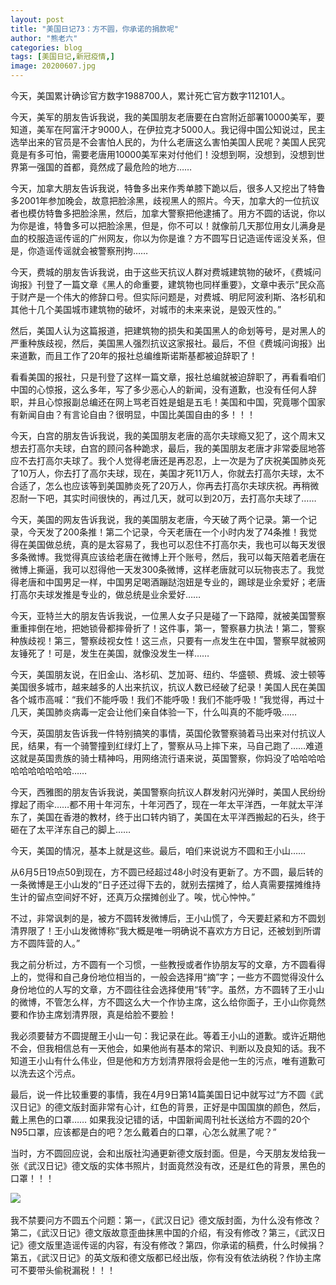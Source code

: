 ```yaml
---
layout: post
title: "美国日记73：方不圆，你承诺的捐款呢"
author: "熊老六"
categories: blog
tags: [美国日记,新冠疫情,]
image: 20200607.jpg
---
```

​​​​今天，美国累计确诊官方数字1988700人，累计死亡官方数字112101人。

今天，美军的朋友告诉我说，我的美国朋友老唐要在白宫附近部署10000美军，要知道，美军在阿富汗才9000人，在伊拉克才5000人。我记得中国公知说过，民主选举出来的官员是不会害怕人民的，为什么老唐这么害怕美国人民呢？美国人民究竟是有多可怕，需要老唐用10000美军来对付他们！没想到啊，没想到，没想到世界第一强国的首都，竟然成了最危险的地方……

今天，加拿大朋友告诉我说，特鲁多出来作秀单膝下跪以后，很多人又挖出了特鲁多2001年参加晚会，故意把脸涂黑，歧视黑人的照片。今天，加拿大的一位抗议者也模仿特鲁多把脸涂黑，然后，加拿大警察把他逮捕了。用方不圆的话说，你以为你是谁，特鲁多可以把脸涂黑，但是，你不可以！就像前几天那位用女儿满身是血的校服造谣传谣的广州网友，你以为你是谁？方不圆写日记造谣传谣没关系，但是，你造谣传谣就会被警察刑拘……

今天，费城的朋友告诉我说，由于这些天抗议人群对费城建筑物的破坏，《费城问询报》刊登了一篇文章《黑人的命重要，建筑物也同样重要》，文章中表示“民众高于财产是一个伟大的修辞口号。但实际问题是，对费城、明尼阿波利斯、洛杉矶和其他十几个美国城市建筑物的破坏，对城市的未来来说，是毁灭性的。”

然后，美国人认为这篇报道，把建筑物的损失和美国黑人的命划等号，是对黑人的严重种族歧视，然后，美国黑人强烈抗议这家报社。最后，不但《费城问询报》出来道歉，而且工作了20年的报社总编维斯诺斯基都被迫辞职了！

看看美国的报社，只是刊登了这样一篇文章，报社总编就被迫辞职了，再看看咱们中国的心惊报，这么多年，写了多少恶心人的新闻，没有道歉，也没有任何人辞职，并且心惊报副总编还在网上骂老百姓是蛆是五毛！美国和中国，究竟哪个国家有新闻自由？有言论自由？很明显，中国比美国自由的多！！！

今天，白宫的朋友告诉我说，我的美国朋友老唐的高尔夫球瘾又犯了，这个周末又想去打高尔夫球，白宫的顾问各种跪求，最后，我的美国朋友老唐才非常委屈地答应不去打高尔夫球了。我个人觉得老唐还是再忍忍，上一次是为了庆祝美国肺炎死了10万人，你去打了高尔夫球，现在，美国才死11万人，你就去打高尔夫球，太不合适了，怎么也应该等到美国肺炎死了20万人，你再去打高尔夫球庆祝。再稍微忍耐一下吧，其实时间很快的，再过几天，就可以到20万，去打高尔夫球了……

今天，美国的网友告诉我说，我的美国朋友老唐，今天破了两个记录。第一个记录，今天发了200条推！第二个记录，今天老唐在一个小时内发了74条推！我觉得在美国做总统，真的是太容易了，我也可以忍住不打高尔夫，我也可以每天发很多条微博。我觉得真应该给老唐在微博上开个账号，然后，我可以每天陪着老唐在微博上撕逼，我可以怼得他一天发300条微博，这样老唐就可以玩物丧志了。我觉得老唐和中国男足一样，中国男足喝酒蹦跶泡妞是专业的，踢球是业余爱好；老唐打高尔夫球发推是专业的，做总统是业余爱好……

今天，亚特兰大的朋友告诉我说，一位黑人女子只是碰了一下路障，就被美国警察重重摔倒在地，把她锁骨都摔骨折了！这件事，第一，警察暴力执法！第二，警察种族歧视！第三，警察歧视女性！这三点，只要有一点发生在中国，警察早就被网友锤死了！可是，发生在美国，就像没发生一样……

今天，美国朋友说，在旧金山、洛杉矶、芝加哥、纽约、华盛顿、费城、波士顿等美国很多城市，越来越多的人出来抗议，抗议人数已经破了纪录！美国人民在美国各个城市高喊：“我们不能呼吸！我们不能呼吸！我们不能呼吸！”我觉得，再过十几天，美国肺炎病毒一定会让他们亲自体验一下，什么叫真的不能呼吸……

今天，英国朋友告诉我一件特别搞笑的事情，英国伦敦警察骑着马出来对付抗议人民，结果，有一个骑警撞到红绿灯上了，警察从马上摔下来，马自己跑了……难道这就是英国贵族的骑士精神吗，用网络流行语来说，英国警察，你妈没了哈哈哈哈哈哈哈哈哈哈哈……

今天，西雅图的朋友告诉我说，美国警察向抗议人群发射闪光弹时，美国人民纷纷撑起了雨伞……都不用十年河东，十年河西了，现在一年太平洋西，一年就太平洋东了，美国在香港的教材，终于出口转内销了，美国在太平洋西搬起的石头，终于砸在了太平洋东自己的脚上……

今天，美国的情况，基本上就是这些。最后，咱们来说说方不圆和王小山……

从6月5日19点50到现在，方不圆已经超过48小时没有更新了。方不圆，最后转的一条微博是王小山发的“日子还过得下去的，就别去摆摊了，给人真需要摆摊维持生计的留点空间好不好，还真万众摆摊创业了。唉，忧心忡忡。”

不过，非常讽刺的是，被方不圆转发微博后，王小山慌了，今天要赶紧和方不圆划清界限了！王小山发微博称“我大概是唯一明确说不喜欢方方日记，还被划到所谓方不圆阵营的人。”

我之前分析过，方不圆有一个习惯，一些教授或者作协朋友写的文章，方不圆看得上的，觉得和自己身份地位相当的，一般会选择用“摘”字；一些方不圆觉得没什么身份地位的人写的文章，方不圆往往会选择使用“转”字。虽然，方不圆转了王小山的微博，不管怎么样，方不圆这么大一个作协主席，这么给你面子，王小山你竟然要和作协主席划清界限，真是给脸不要脸！

我必须要替方不圆提醒王小山一句：我记录在此。等着王小山的道歉。或许近期他不会，但我相信总有一天他会，如果他尚有基本的常识、判断以及良知的话。我不知道王小山有什么伟业，但是他和方方划清界限将会是他一生的污点，唯有道歉可以洗去这个污点。

最后，说一件比较重要的事情，我在4月9日第14篇美国日记中就写过“方不圆《武汉日记》的德文版封面非常有心计，红色的背景，正好是中国国旗的颜色，然后，戴上黑色的口罩…… 如果我没记错的话，中国新闻周刊社长送给方不圆的20个N95口罩，应该都是白的吧？怎么戴着白的口罩，心怎么就黑了呢？”

当时，方不圆回应说，会和出版社沟通更新德文版封面。但是，今天朋友发给我一张《武汉日记》德文版的实体书照片，封面竟然没有改，还是红色的背景，黑色的口罩！！！

![]({{site.url}}/assets/img/eacedf04ly1gfk44ro00ij20bc0e0wmd.jpg)  

我不禁要问方不圆五个问题：第一，《武汉日记》德文版封面，为什么没有修改？第二，《武汉日记》德文版故意歪曲抹黑中国的介绍，有没有修改？第三，《武汉日记》德文版里造谣传谣的内容，有没有修改？第四，你承诺的稿费，什么时候捐？第五，《武汉日记》的英文版和德文版都已经出版，你有没有依法纳税？作协主席可不要带头偷税漏税！！！​​​​